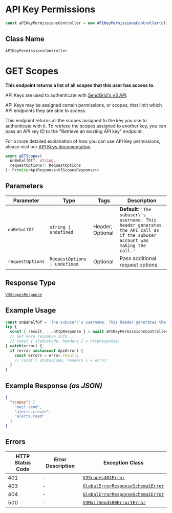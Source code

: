 # API Key Permissions

```ts
const aPIKeyPermissionsController = new APIKeyPermissionsController(client);
```

## Class Name

`APIKeyPermissionsController`


# GET Scopes

**This endpoint returns a list of all scopes that this user has access to.**

API Keys are used to authenticate with [SendGrid's v3 API](https://sendgrid.api-docs.io/v3.0/how-to-use-the-sendgrid-v3-api/api-authorization).

API Keys may be assigned certain permissions, or scopes, that limit which API endpoints they are able to access.

This endpoint returns all the scopes assigned to the key you use to authenticate with it. To retrieve the scopes assigned to another key, you can pass an API key ID to the "Retrieve an existing API key" endpoint.

For a more detailed explanation of how you can use API Key permissions, please visit our [API Keys documentation](https://sendgrid.com/docs/ui/account-and-settings/api-keys/).

```ts
async gETScopes(
  onBehalfOf?: string,
  requestOptions?: RequestOptions
): Promise<ApiResponse<V3ScopesResponse>>
```

## Parameters

| Parameter | Type | Tags | Description |
|  --- | --- | --- | --- |
| `onBehalfOf` | `string \| undefined` | Header, Optional | **Default**: `'The subuser\'s username. This header generates the API call as if the subuser account was making the call.'` |
| `requestOptions` | `RequestOptions \| undefined` | Optional | Pass additional request options. |

## Response Type

[`V3ScopesResponse`](../../doc/models/v3-scopes-response.md)

## Example Usage

```ts
const onBehalfOf = 'The subuser\'s username. This header generates the API call as if the subuser account was making the call.';
try {
  const { result, ...httpResponse } = await aPIKeyPermissionsController.gETScopes(onBehalfOf);
  // Get more response info...
  // const { statusCode, headers } = httpResponse;
} catch(error) {
  if (error instanceof ApiError) {
    const errors = error.result;
    // const { statusCode, headers } = error;
  }
}
```

## Example Response *(as JSON)*

```json
{
  "scopes": [
    "mail.send",
    "alerts.create",
    "alerts.read"
  ]
}
```

## Errors

| HTTP Status Code | Error Description | Exception Class |
|  --- | --- | --- |
| 401 | - | [`V3Scopes401Error`](../../doc/models/v3-scopes-401-error.md) |
| 403 | - | [`GlobalErrorResponseSchema1Error`](../../doc/models/global-error-response-schema-1-error.md) |
| 404 | - | [`GlobalErrorResponseSchema1Error`](../../doc/models/global-error-response-schema-1-error.md) |
| 500 | - | [`V3MailSend500Error1Error`](../../doc/models/v3-mail-send-500-error-1-error.md) |

